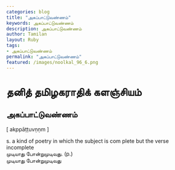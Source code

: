```yaml
---  
categories: blog  
title: "அகப்பாட்டுவண்ணம்"
keywords: அகப்பாட்டுவண்ணம்  
description: அகப்பாட்டுவண்ணம்
author: Tamilan  
layout: Ruby  
tags:     
- அகப்பாட்டுவண்ணம்
permalink: "அகப்பாட்டுவண்ணம்"  
featured: /images/noolkal_96_6.png  
--- 
```

# தனித் தமிழகராதிக் களஞ்சியம்
## அகப்பாட்டுவண்ணம்

[ akppāṭṭuvṇṇm ]  
  
s. a kind of poetry in which the subject is com plete but the verse incomplete  
முடியாது போன்றுமுடிவது. (p.)  
முடியாது போன்றுமுடிவது